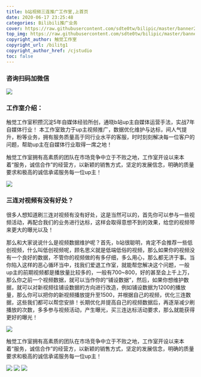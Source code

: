 ```yaml
---
title: b站视频三连推广工作室,上首页
date: 2020-06-17 23:25:48
categories: Bilibili推广业务
cover: https://raw.githubusercontent.com/sdte0tw/bilipic/master/banner2.png
top_img: https://raw.githubusercontent.com/sdte0tw/bilipic/master/banner3.jpg
copyright_author: 触觉工作室
copyright_url: /bilitg1
copyright_author_href: /cjstudio
toc: false
---
```


### 咨询扫码加微信

![](二维码jpg)

### 工作室介绍：

触觉工作室积攒沉淀5年自媒体经验所创，通晓b站up主自媒体运营手法，实战7年自媒体行业！  本工作室致力于up主视频推广，数据优化维护与达标，间人气提升，粉等业务，拥有服务质量高于同行业水平的客服，时时刻刻解决每一位客户的问题，帮助up主在自媒体行业取得一席之地！  

触觉工作室拥有高素质的团队在市场竞争中立于不败之地，工作室开设以来本着“服务，诚信合作”的经营方，以新颖的销售方式，坚定的发展信念，明确的质量要求和极高的诚信承诺服务每一位up主！

![](工作室啥的jpg)

### 三连对视频有没有好处？

很多人想知道刷三连对视频有没有好处，这是当然可以的，首先你可以参与一些视频活动，再配合我们的业务进行达标，这样会取得意想不到的效果，给您的视频带来更大的曝光以及！  

那么和大家说说什么是视频数据维护呢？首先，b站很聪明，肯定不会推荐一些低创视频，什么叫低创视频呢，顾名思义就是低端低俗的视频，那么如果你的视频没有一个良好的数据，不管你的视频做的有多仔细，多么用心，那么都无济于事。当你陷入这样的恶心循环当中，找我们爱退工作室，就能帮您解决这个问题，一般up主的前期视频都是播放量比较多的，一般有700~800，好的甚至会上千上万，那么你之前一个视频数据，就可以当作你的“铺设数据”，然后，如果你想维护数据，就可以对新视频往铺设数据的方向进行改造，例如铺设数据为1200的播放量，那么你可以把你的新视频播放提升至1500，并根据自己的视频，优化三连数据，这些我们都可以帮您安排！长期优化并提高自己的视频数据后，再逐渐减少刷播放的次数，多多参与视频活动，产生曝光，买三连达标活动要求，那么就能获得更好的曝光！  

![](工作室啥的jpg)

触觉工作室拥有高素质的团队在市场竞争中立于不败之地，工作室开设以来本着“服务，诚信合作”的经营方，以新颖的销售方式，坚定的发展信念，明确的质量要求和极高的诚信承诺服务每一位up主！

![](https://raw.githubusercontent.com/sdte0tw/bilipic/master/wechatjilu1.jpg)
![](https://raw.githubusercontent.com/sdte0tw/bilipic/master/wechatjilu2.jpg)
![](https://raw.githubusercontent.com/sdte0tw/bilipic/master/wechatjilu3.jpg)
